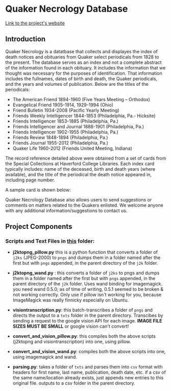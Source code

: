 
# Quaker Necrology Database
[Link to the project's website]()

## Introduction

Quaker Necrology is a datatbase that collects and displayes the index of death notices and obituaries from Quaker select periodicals from 1828 to the present. The database serves as an index and not a complete abstract of the information found in each obituary. It includes the information that we thought was necessary for the purposes of identification. That information includes the fullnames, dates of birth and death, the Quaker periodicals, and the years and volumes of publication. Below are the titles of the periodicals:

* The American Friend 1894-1960 (Five Years Meeting – Orthodox)
* Evangelical Friend 1905-1914, 1929-1994 (Ohio)
* Friend Bulletin 1934-2008 (Pacific Yearly Meeting)
* Friends Weekly Intelligencer 1844-1853 (Philadelphia, Pa.- Hicksite)
* Friends Intelligencer 1853-1885 (Philadelphia, Pa.)
* Friends Intelligencer and Journal 1888-1901 (Philadelphia, Pa.)
* Friends Intelligencer 1902-1955 (Philadelphia, Pa.)
* Friends Review 1848-1894 (Philadelphia, Pa.)
* Friends Journal 1955-2012 (Philadelphia, Pa.)
* Quaker Life 1960-2012 (Friends United Meeting, Indiana)

The record reference detailed above were obtained from a set of cards from the Special Collections at Haverford College Libraries. Each index card typically includes: name of the deceased, birth and death years (where available), and the title of the periodical the death notice appeared in, including page number.

A sample card is shown below: 




Quaker Necrology Database also allows users to send suggestions or comments on matters related to the Quakers enlisted. We welcome anyone with any additional information/suggestions to contact us.

## Project Components
### Scripts and Text Files in [this]() folder:

* **j2ktopng_pillow.py** this is a python function that converts a folder of `j2ks` (JPEG-2000) to `pngs` and dumps them in a folder named after the first but with `pngs` appended, in the parent directory of the `j2k` folder.

* **j2ktopng_wand.py** : this converts a folder of `j2ks` to pngs and dumps them in a folder named after 
the first but with `pngs` appended, in the parent directory of the `j2k` folder. Uses wand binding for 
imagemagick. you need wand 0.5.0; as of time of writing, 0.5.1 seemed to be broken & not working 
correctly. Only use if pillow isn't working for you, because ImageMagick was really finnicky especially 
on Ubuntu.

* **visiontranscription.py**: this batch-transcribes a folder of `pngs` and directs the output to a `txts` folder in the parent directory. Transcibes by sending a request to the google vision API for each image. **IMAGE FILE SIZES MUST BE SMALL** or google vision can't convert!

* **convert_and_vision_pillow.py**: this compiles both the above scripts (j2ktopng and visiontranscription) into one, using pillow.

* **convert_and_vision_wand.py**: compiles both the above scripts into one, using imagemagick and wand.

* **parsing.py**: takes a folder of `txts` and parses them into `csv` format with headers for first name, 
last name, publication, death date, etc. if a csv of the same name/location already exists, just appends new 
entries to this original file. outputs to a csv folder in the parent directory.

